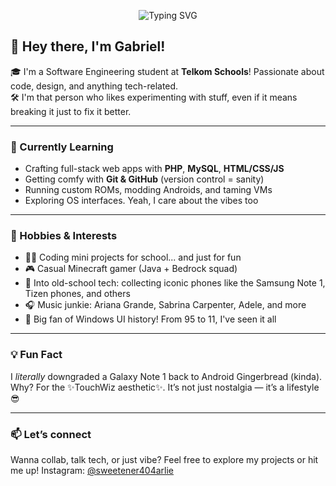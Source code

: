 
<p align="center">
  <img src="https://readme-typing-svg.herokuapp.com?font=Fira+Code&size=24&pause=1000&color=F75C7E&center=true&vCenter=true&width=435&lines=Hey%2C+I'm+Gabriel!;Student+%7C+Dev+in+Progress;Welcome+to+my+GitHub+space+%F0%9F%91%80" alt="Typing SVG" />
</p>

## 👋 Hey there, I'm Gabriel!

🎓 I'm a Software Engineering student at **Telkom Schools**! Passionate about code, design, and anything tech-related.  
🛠️ I'm that person who likes experimenting with stuff, even if it means breaking it just to fix it better.

---

### 🚀 Currently Learning
- Crafting full-stack web apps with **PHP**, **MySQL**, **HTML/CSS/JS**
- Getting comfy with **Git & GitHub** (version control = sanity)
- Running custom ROMs, modding Androids, and taming VMs
- Exploring OS interfaces. Yeah, I care about the vibes too

---

### 🎯 Hobbies & Interests
- 👨‍💻 Coding mini projects for school... and just for fun
- 🎮 Casual Minecraft gamer (Java + Bedrock squad)
- 📱 Into old-school tech: collecting iconic phones like the Samsung Note 1, Tizen phones, and others
- 🎧 Music junkie: Ariana Grande, Sabrina Carpenter, Adele, and more
- 🧠 Big fan of Windows UI history! From 95 to 11, I've seen it all

---

### 💡 Fun Fact
I *literally* downgraded a Galaxy Note 1 back to Android Gingerbread (kinda).  
Why? For the ✨TouchWiz aesthetic✨. It’s not just nostalgia — it’s a lifestyle 😎

---

### 📫 Let’s connect
Wanna collab, talk tech, or just vibe? Feel free to explore my projects or hit me up!
Instagram: <a href="www.instagram.com/sweetener404arlie">@sweetener404arlie</a>
